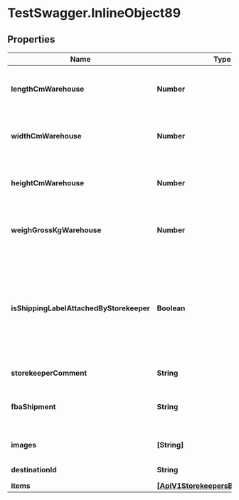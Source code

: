 # TestSwagger.InlineObject89

## Properties

Name | Type | Description | Notes
------------ | ------------- | ------------- | -------------
**lengthCmWarehouse** | **Number** | Что фактически пришло на склад. Кладовщик. | [optional] 
**widthCmWarehouse** | **Number** | Что фактически пришло на склад. Кладовщик. | [optional] 
**heightCmWarehouse** | **Number** | Что фактически пришло на склад. Кладовщик. | [optional] 
**weighGrossKgWarehouse** | **Number** | Что фактически пришло на склад. Кладовщик. | [optional] 
**isShippingLabelAttachedByStorekeeper** | **Boolean** | Поле будет указывать на то что при решении задачи сторкипером на обновление коробок что он проклеил шиппинг лейбл. | [optional] 
**storekeeperComment** | **String** | Комментарии к коробке | [optional] 
**fbaShipment** | **String** | Это номер конкретной коробки при отправке в амазон. | [optional] 
**images** | **[String]** | Массив ссылок на фотографии. | [optional] 
**destinationId** | **String** | destination GUID  | [optional] 
**items** | [**[ApiV1StorekeepersBoxesGuidItems]**](ApiV1StorekeepersBoxesGuidItems.md) |  | [optional] 



